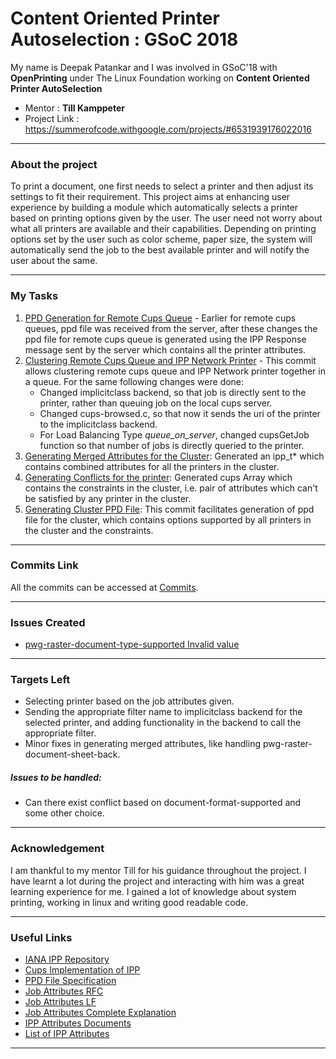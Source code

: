# Content Oriented Printer Autoselection : GSoC 2018

My name is Deepak Patankar and  I was involved in GSoC'18 with **OpenPrinting** under The Linux Foundation working on **Content Oriented Printer AutoSelection**

  - Mentor : **Till Kamppeter**
  - Project Link : https://summerofcode.withgoogle.com/projects/#6531939176022016

***
### About the project
To print a document, one first needs to select a printer and then adjust its settings to fit their requirement. This project aims at enhancing user experience by building a module which automatically selects a printer based on printing options given by the user. The user need not worry about what all printers are available and their capabilities. Depending on printing options set by the user such as color scheme, paper size, the system will automatically send the job to the best available printer and will notify the user about the same.
***
### My Tasks

1. [PPD Generation for Remote Cups Queue] - Earlier for remote cups queues, ppd file was received from the server, after these changes the ppd file for remote cups queue is generated using the IPP Response message sent by the server which contains all the printer attributes.   
2. [Clustering Remote Cups Queue and IPP Network Printer] - This commit allows clustering remote cups queue and IPP Network printer together in a queue. For the same following changes were done:
    * Changed implicitclass backend, so that job is directly sent to the printer, rather than queuing job on the local cups server.
    * Changed cups-browsed.c, so that now it sends the uri of the printer to the implicitclass backend.
    * For Load Balancing Type *queue_on_server*, changed cupsGetJob function so that number of jobs is directly queried to the printer.
3. [Generating Merged Attributes for the Cluster]: Generated an ipp_t* which contains combined attributes for all the printers in the cluster.
4. [Generating Conflicts for the printer]: Generated cups Array which contains the constraints in the cluster, i.e. pair of attributes which can't be satisfied by any printer in the cluster.
5. [Generating Cluster PPD File]: This commit facilitates generation of ppd file for the cluster, which contains options supported by all printers in the cluster and the constraints. 
***
### Commits Link

All the commits can be accessed at [Commits](https://github.com/deepak0405/cups-filters/commits?author=deepak0405).
***
### Issues Created
- [pwg-raster-document-type-supported Invalid value](https://github.com/istopwg/ippsample/issues/156#issuecomment-411157280)
***

### Targets Left
- Selecting printer based on the job attributes given.
- Sending the appropriate filter name to implicitclass backend for the selected printer, and adding functionality in the backend to call the appropriate filter.
- Minor fixes in generating merged attributes, like handling pwg-raster-document-sheet-back.

##### Issues to be handled:
- Can there exist conflict based on document-format-supported and some other choice.
***
### Acknowledgement
I am thankful to my mentor Till  for his guidance throughout the project. I have learnt a lot during the project and interacting with him was a great learning experience for me. I gained a lot of knowledge about system printing, working in linux and writing good readable code.
***

### Useful Links
- [IANA IPP Repository](https://www.iana.org/assignments/ipp-registrations/ipp-registrations.xml)
- [Cups Implementation of IPP](https://www.cups.org/doc/spec-ipp.html)
- [PPD File Specification](https://www-cdf.fnal.gov/offline/PostScript/5003.PPD_Spec_v4.3.pdf)
- [Job Attributes RFC](https://tools.ietf.org/html/rfc2911#section-4.2)
- [Job Attributes LF](http://ftp.linux-foundation.org/pub/openprinting/jobticket/IPP_Mapping/IPP%20Attributes%20for%20Job%20Creation%20operation.pdf)
- [Job Attributes Complete Explanation](http://ftp.pwg.org/pub/pwg/candidates/cs-ippprodprint10-20010212-5100.3.pdf)
- [IPP Attributes Documents](https://tools.ietf.org/html/rfc8011#section-5.2)
- [List of IPP Attributes](https://www.pwg.org/ipp/ipp-registrations.xml)
***
   [PPD Generation for Remote Cups Queue]:<https://github.com/deepak0405/cups-filters/commit/683d3acb984360b1516e20404497462a7e4f6455>
   [Clustering Remote Cups Queue and IPP Network Printer]: <https://github.com/deepak0405/cups-filters/commit/f7fec6a34dccf82a88e3ecce05eb40f016594829>
[Generating Merged Attributes for the Cluster]: <https://github.com/deepak0405/cups-filters/commit/365990aec31a6f92fe58e0d60113e0932098c526>

   [Generating Conflicts for the printer]: <https://github.com/deepak0405/cups-filters/commit/8c9e18971a3d42af90695f899284620656310140>
   [Generating Cluster PPD File]: <https://github.com/deepak0405/cups-filters/commit/8c9e18971a3d42af90695f899284620656310140>
   [Calling filters: you can directly use function from schedular to call the filter]: <https://wiki.debian.org/ThecupsfilterUtility>
